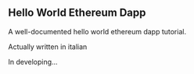 ## Hello World Ethereum Dapp ##

A well-documented hello world ethereum dapp tutorial.

Actually written in italian

In developing...